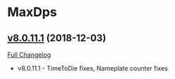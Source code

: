 # MaxDps

## [v8.0.11.1](https://github.com/kaminaris/MaxDps/tree/v8.0.11.1) (2018-12-03)
[Full Changelog](https://github.com/kaminaris/MaxDps/compare/v8.0.11...v8.0.11.1)

- v8.0.11.1 - TimeToDie fixes, Nameplate counter fixes  
